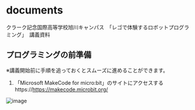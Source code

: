 # documents
クラーク記念国際高等学校旭川キャンパス　「レゴで体験するロボットプログラミング」　講義資料

## プログラミングの前準備
※講義開始前に手順を追っておくとスムーズに進めることができます。

1. 「Microsoft MakeCode for micro:bit」のサイトにアクセスする
https://https://makecode.microbit.org/

![image](https://user-images.githubusercontent.com/115523011/195230500-034bb7f0-1207-4a3c-b483-23f7bfe873cb.png)
